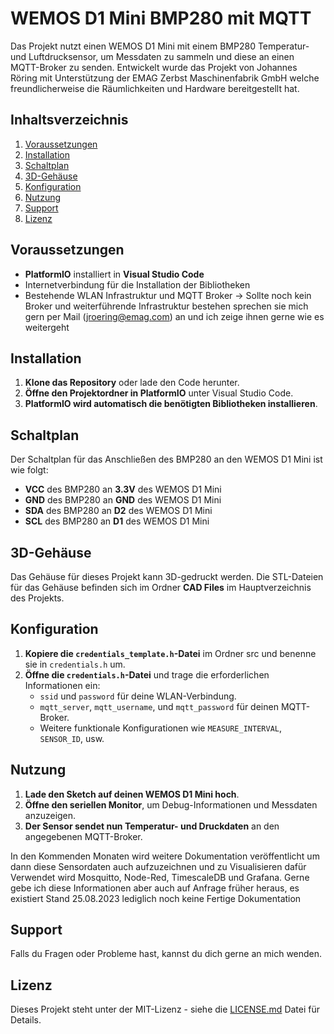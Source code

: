 # WEMOS D1 Mini BMP280 mit MQTT

Das Projekt nutzt einen WEMOS D1 Mini mit einem BMP280 Temperatur- und Luftdrucksensor, um Messdaten zu sammeln und diese an einen MQTT-Broker zu senden.
Entwickelt wurde das Projekt von Johannes Röring mit Unterstützung der EMAG Zerbst Maschinenfabrik GmbH welche freundlicherweise die Räumlichkeiten und Hardware bereitgestellt hat.

## Inhaltsverzeichnis
1. [Voraussetzungen](#voraussetzungen)
2. [Installation](#installation)
3. [Schaltplan](#schaltplan)
4. [3D-Gehäuse](#3d-gehäuse)
5. [Konfiguration](#konfiguration)
6. [Nutzung](#nutzung)
7. [Support](#support)
8. [Lizenz](#lizenz)

## Voraussetzungen

- **PlatformIO** installiert in **Visual Studio Code**
- Internetverbindung für die Installation der Bibliotheken
- Bestehende WLAN Infrastruktur und MQTT Broker
-> Sollte noch kein Broker und weiterführende Infrastruktur bestehen sprechen sie mich gern per Mail (jroering@emag.com) an und ich zeige ihnen gerne wie es weitergeht

## Installation

1. **Klone das Repository** oder lade den Code herunter.
2. **Öffne den Projektordner in PlatformIO** unter Visual Studio Code.
3. **PlatformIO wird automatisch die benötigten Bibliotheken installieren**.

## Schaltplan

Der Schaltplan für das Anschließen des BMP280 an den WEMOS D1 Mini ist wie folgt:

- **VCC** des BMP280 an **3.3V** des WEMOS D1 Mini
- **GND** des BMP280 an **GND** des WEMOS D1 Mini
- **SDA** des BMP280 an **D2** des WEMOS D1 Mini
- **SCL** des BMP280 an **D1** des WEMOS D1 Mini

## 3D-Gehäuse

Das Gehäuse für dieses Projekt kann 3D-gedruckt werden. Die STL-Dateien für das Gehäuse befinden sich im Ordner **CAD Files** im Hauptverzeichnis des Projekts.

## Konfiguration

1. **Kopiere die `credentials_template.h`-Datei** im Ordner src und benenne sie in `credentials.h` um.
2. **Öffne die `credentials.h`-Datei** und trage die erforderlichen Informationen ein:
   - `ssid` und `password` für deine WLAN-Verbindung.
   - `mqtt_server`, `mqtt_username`, und `mqtt_password` für deinen MQTT-Broker.
   - Weitere funktionale Konfigurationen wie `MEASURE_INTERVAL`, `SENSOR_ID`, usw.

## Nutzung

1. **Lade den Sketch auf deinen WEMOS D1 Mini hoch**.
2. **Öffne den seriellen Monitor**, um Debug-Informationen und Messdaten anzuzeigen.
3. **Der Sensor sendet nun Temperatur- und Druckdaten** an den angegebenen MQTT-Broker.

In den Kommenden Monaten wird weitere Dokumentation veröffentlicht um dann diese Sensordaten auch aufzuzeichnen und zu Visualisieren
dafür Verwendet wird Mosquitto, Node-Red, TimescaleDB und Grafana.
Gerne gebe ich diese Informationen aber auch auf Anfrage früher heraus, es existiert Stand 25.08.2023 lediglich noch keine Fertige Dokumentation

## Support

Falls du Fragen oder Probleme hast, kannst du dich gerne an mich wenden.

## Lizenz

Dieses Projekt steht unter der MIT-Lizenz - siehe die [LICENSE.md](LICENSE.md) Datei für Details.
